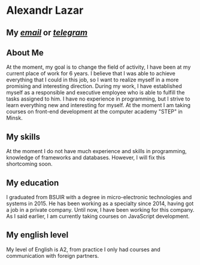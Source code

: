 # Alexandr Lazar

## My [*email*](lazarforcode@gmail.com) or [*telegram*](https://web.telegram.org/#/im?p=@AlehamdroLaz)

## About Me

At the moment, my goal is to change the field of activity, I have been at my current place of work for 6 years. I believe that I was able to achieve everything that I could in this job, so I want to realize myself in a more promising and interesting direction. During my work, I have established myself as a responsible and executive employee who is able to fulfill the tasks assigned to him. I have no experience in programming, but I strive to learn everything new and interesting for myself. At the moment I am taking courses on front-end development at the computer academy "STEP" in Minsk.

## My skills

At the moment I do not have much experience and skills in programming, knowledge of frameworks and databases. However, I will fix this shortcoming soon.

## My education

I graduated from BSUIR with a degree in micro-electronic technologies and systems in 2015. He has been working as a specialty since 2014, having got a job in a private company. Until now, I have been working for this company. As I said earlier, I am currently taking courses on JavaScript development.

## My english level

My level of English is A2, from practice I only had courses and communication with foreign partners.
